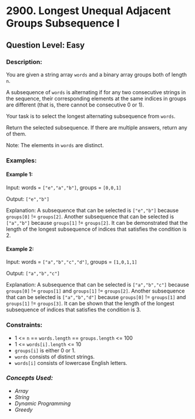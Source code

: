# 2900. Longest Unequal Adjacent Groups Subsequence I
## Question Level: Easy
### Description:
You are given a string array `words` and a binary array groups both of length `n`.

A subsequence of `words` is alternating if for any two consecutive strings in the sequence, their corresponding elements at the same indices in groups are different (that is, there cannot be consecutive 0 or 1).

Your task is to select the longest alternating subsequence from `words`.

Return the selected subsequence. If there are multiple answers, return any of them.

Note: The elements in `words` are distinct.

### Examples:
#### Example 1:

Input: words = `["e","a","b"]`, groups = `[0,0,1]`

Output: `["e","b"]`

Explanation: A subsequence that can be selected is `["e","b"]` because `groups[0]` != `groups[2]`. Another subsequence that can be selected is `["a","b"]` because `groups[1]` != `groups[2]`. It can be demonstrated that the length of the longest subsequence of indices that satisfies the condition is 2.

#### Example 2:

Input: words = `["a","b","c","d"]`, groups = `[1,0,1,1]`

Output: `["a","b","c"]`

Explanation: A subsequence that can be selected is `["a","b","c"]` because `groups[0]` != `groups[1]` and `groups[1]` != `groups[2]`. Another subsequence that can be selected is `["a","b","d"]` because `groups[0]` != `groups[1]` and `groups[1]` != `groups[3]`. It can be shown that the length of the longest subsequence of indices that satisfies the condition is 3.

### Constraints:

- 1 <= `n` == `words.length` == `groups.length` <= 100
- 1 <= `words[i].length` <= 10
- `groups[i]` is either 0 or 1.
- `words` consists of distinct strings.
- `words[i]` consists of lowercase English letters.

### <i>Concepts Used:
- Array
- String
- Dynamic Programming
- Greedy</i>
